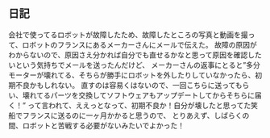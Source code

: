 ## 日記

会社で使ってるロボットが故障したため、故障したところの写真と動画を撮って、ロボットのフランスにあるメーカーさんにメールで伝えた。
故障の原因がわからないので、原因さえ分かれば自分でも直せるかなと思って原因を確認したいという気持ちでメールを送ったんだけど、
メーカーさんの返事にとると”多分モーターが壊れてる、そちらが勝手にロボットを外したりしていなかったら、初期不良かもしれない。
直すのは容易くはないので、一回こちらに送ってもらい、壊れてるパーツを交換してソフトウェアもアップデートしてからそちらに届く！”
って言われて、ええっとなって、初期不良か！自分が壊したと思ってた笑
船でフランスに送るのに一ヶ月かかると思うので、
とりあえず、しばらくの間、ロボットと苦戦する必要がないみたいでよかった！

